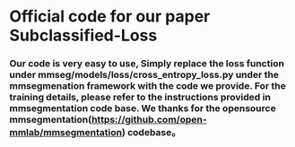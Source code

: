 # Official code for our paper Subclassified-Loss


### Our code is very easy to use, Simply replace the loss function under mmseg/models/loss/cross_entropy_loss.py under the mmsegmenation framework with the code we provide. For the training details, please refer to the instructions provided in mmsegmentation code base. We thanks for the opensource mmsegmentation(https://github.com/open-mmlab/mmsegmentation) codebase。 
